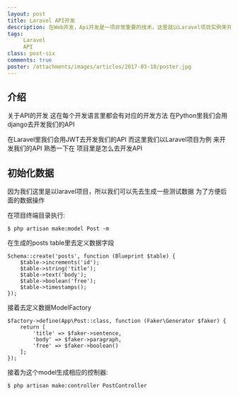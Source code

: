 ```yaml
---
layout: post
title: Laravel API开发
description: 在Web开发，Api开发是一项非常重要的技术，这里就以Laravel项目实例来开发API 熟悉下API的具体的流程
tags:
     Laravel
     API
class: post-six
comments: true
poster: /attachments/images/articles/2017-03-18/poster.jpg
---
```


## 介绍
关于API的开发 这在每个开发语言里都会有对应的开发方法 在Python里我们会用django去开发我们的API

在Laravel里我们会用JWT去开发我们的API 而这里我们以Laravel项目为例 来开发我们的API 熟悉一下在
项目里是怎么去开发API

## 初始化数据
因为我们这里是以laravel项目，所以我们可以先去生成一些测试数据 为了方便后面的数据操作

在项目终端目录执行:
```shell
$ php artisan make:model Post -m
```
在生成的posts table里去定义数据字段
```php?start_inline=1
Schema::create('posts', function (Blueprint $table) {
    $table->increments('id');
    $table->string('title');
    $table->text('body');
    $table->boolean('free');
    $table->timestamps();
});
```

接着去定义数据ModelFactory
```php?start_inline=1
$factory->define(App\Post::class, function (Faker\Generator $faker) {
    return [
        'title' => $faker->sentence,
        'body' => $faker->paragraph,
        'free' => $faker->boolean()
    ];
});
```
接着为这个model生成相应的控制器:
```shell
$ php artisan make:controller PostController
```

